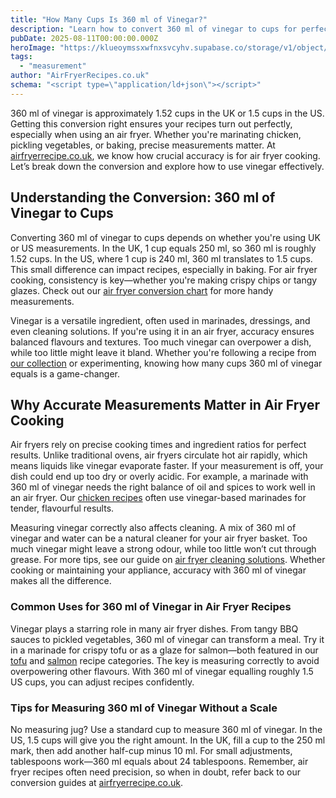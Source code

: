 ```yaml
---
title: "How Many Cups Is 360 ml of Vinegar?"
description: "Learn how to convert 360 ml of vinegar to cups for perfect recipes every time. Includes UK and US measurements for hassle-free cooking."
pubDate: 2025-08-11T00:00:00.000Z
heroImage: "https://klueoymssxwfnxsvcyhv.supabase.co/storage/v1/object/public/md/how-many-cups-is-360-ml-of-vinegar-f44dcf00.webp"
tags:
  - "measurement"
author: "AirFryerRecipes.co.uk"
schema: "<script type=\"application/ld+json\"></script>"
---
```


<p>360 ml of vinegar is approximately 1.52 cups in the UK or 1.5 cups in the US. Getting this conversion right ensures your recipes turn out perfectly, especially when using an air fryer. Whether you're marinating chicken, pickling vegetables, or baking, precise measurements matter. At <a href=https://www.airfryerrecipe.co.uk/>airfryerrecipe.co.uk</a>, we know how crucial accuracy is for air fryer cooking. Let’s break down the conversion and explore how to use vinegar effectively.</p>

<h2>Understanding the Conversion: 360 ml of Vinegar to Cups</h2>  
<p>Converting 360 ml of vinegar to cups depends on whether you're using UK or US measurements. In the UK, 1 cup equals 250 ml, so 360 ml is roughly 1.52 cups. In the US, where 1 cup is 240 ml, 360 ml translates to 1.5 cups. This small difference can impact recipes, especially in baking. For air fryer cooking, consistency is key—whether you're making crispy chips or tangy glazes. Check out our <a href=https://www.airfryerrecipe.co.uk/air-fryer-conversion-chart>air fryer conversion chart</a> for more handy measurements.</p>  

<p>Vinegar is a versatile ingredient, often used in marinades, dressings, and even cleaning solutions. If you're using it in an air fryer, accuracy ensures balanced flavours and textures. Too much vinegar can overpower a dish, while too little might leave it bland. Whether you're following a recipe from <a href=https://www.airfryerrecipe.co.uk/recipes>our collection</a> or experimenting, knowing how many cups 360 ml of vinegar equals is a game-changer.</p>  

<h2>Why Accurate Measurements Matter in Air Fryer Cooking</h2>  
<p>Air fryers rely on precise cooking times and ingredient ratios for perfect results. Unlike traditional ovens, air fryers circulate hot air rapidly, which means liquids like vinegar evaporate faster. If your measurement is off, your dish could end up too dry or overly acidic. For example, a marinade with 360 ml of vinegar needs the right balance of oil and spices to work well in an air fryer. Our <a href=https://www.airfryerrecipe.co.uk/recipe-category/chicken>chicken recipes</a> often use vinegar-based marinades for tender, flavourful results.</p>  

<p>Measuring vinegar correctly also affects cleaning. A mix of 360 ml of vinegar and water can be a natural cleaner for your air fryer basket. Too much vinegar might leave a strong odour, while too little won’t cut through grease. For more tips, see our guide on <a href=https://www.airfryerrecipe.co.uk/air-fryer-cleaner>air fryer cleaning solutions</a>. Whether cooking or maintaining your appliance, accuracy with 360 ml of vinegar makes all the difference.</p>  

<h3>Common Uses for 360 ml of Vinegar in Air Fryer Recipes</h3>  
<p>Vinegar plays a starring role in many air fryer dishes. From tangy BBQ sauces to pickled vegetables, 360 ml of vinegar can transform a meal. Try it in a marinade for crispy tofu or as a glaze for salmon—both featured in our <a href=https://www.airfryerrecipe.co.uk/recipe-category/tofu>tofu</a> and <a href=https://www.airfryerrecipe.co.uk/recipe-category/salmon>salmon</a> recipe categories. The key is measuring correctly to avoid overpowering other flavours. With 360 ml of vinegar equalling roughly 1.5 US cups, you can adjust recipes confidently.</p>  

<h3>Tips for Measuring 360 ml of Vinegar Without a Scale</h3>  
<p>No measuring jug? Use a standard cup to measure 360 ml of vinegar. In the US, 1.5 cups will give you the right amount. In the UK, fill a cup to the 250 ml mark, then add another half-cup minus 10 ml. For small adjustments, tablespoons work—360 ml equals about 24 tablespoons. Remember, air fryer recipes often need precision, so when in doubt, refer back to our conversion guides at <a href=https://www.airfryerrecipe.co.uk/>airfryerrecipe.co.uk</a>.</p>